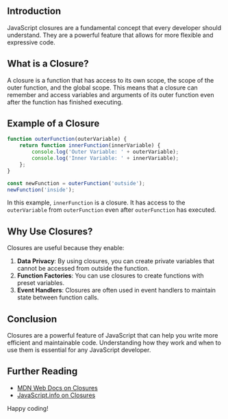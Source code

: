 ## Introduction

JavaScript closures are a fundamental concept that every developer should understand. They are a powerful feature that allows for more flexible and expressive code.

## What is a Closure?

A closure is a function that has access to its own scope, the scope of the outer function, and the global scope. This means that a closure can remember and access variables and arguments of its outer function even after the function has finished executing.

## Example of a Closure

```javascript
function outerFunction(outerVariable) {
    return function innerFunction(innerVariable) {
        console.log('Outer Variable: ' + outerVariable);
        console.log('Inner Variable: ' + innerVariable);
    };
}

const newFunction = outerFunction('outside');
newFunction('inside');
```

In this example, `innerFunction` is a closure. It has access to the `outerVariable` from `outerFunction` even after `outerFunction` has executed.

## Why Use Closures?

Closures are useful because they enable:

1. **Data Privacy**: By using closures, you can create private variables that cannot be accessed from outside the function.
2. **Function Factories**: You can use closures to create functions with preset variables.
3. **Event Handlers**: Closures are often used in event handlers to maintain state between function calls.

## Conclusion

Closures are a powerful feature of JavaScript that can help you write more efficient and maintainable code. Understanding how they work and when to use them is essential for any JavaScript developer.

## Further Reading

- [MDN Web Docs on Closures](https://developer.mozilla.org/en-US/docs/Web/JavaScript/Closures)
- [JavaScript.info on Closures](https://javascript.info/closure)

Happy coding!
